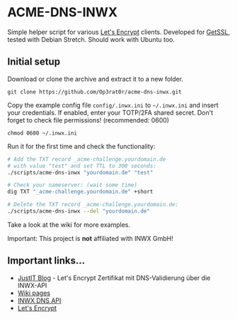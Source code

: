 # ACME-DNS-INWX
Simple helper script for various [Let's Encrypt][1] clients.
Developed for [GetSSL][2], tested with Debian Stretch. Should
work with Ubuntu too.

## Initial setup
Download or clone the archive and extract it to a new folder.

`git clone https://github.com/Op3rat0r/acme-dns-inwx.git`

Copy the example config file `config/.inwx.ini` to `~/.inwx.ini` and
insert your credentials. If enabled, enter your TOTP/2FA shared secret.
Don't forget to check file permissions! (recommended: 0600)

`chmod 0600 ~/.inwx.ini`

Run it for the first time and check the functionality:

```bash
# Add the TXT record _acme-challenge.yourdomain.de
# with value "test" and set TTL to 300 seconds:
./scripts/acme-dns-inwx "yourdomain.de" "test"

# Check your nameserver: (wait some time)
dig TXT "_acme-challenge.yourdomain.de" +short

# Delete the TXT record _acme-challenge.yourdomain.de:
./scripts/acme-dns-inwx --del "yourdomain.de"
```

Take a look at the wiki for more examples.

Important: This project is **not** affiliated with INWX GmbH!

## Important links...
* [JustIT Blog](http://jzone.eu/Q3zMO) - Let's Encrypt Zertifikat mit DNS-Validierung über die INWX-API
* [Wiki pages](https://github.com/Op3rat0r/acme-dns-inwx/wiki)
* [INWX DNS API](https://www.inwx.com/en/offer/api)
* [Let's Encrypt](https://letsencrypt.org/)

[1]: https://letsencrypt.org/docs/client-options/
[2]: https://github.com/srvrco/getssl
